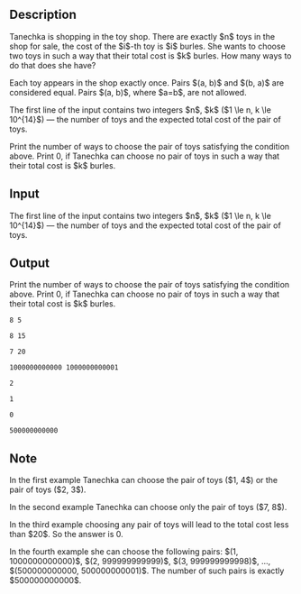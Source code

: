 ## Description

<div><p>Tanechka is shopping in the toy shop. There are exactly $n$ toys in the shop for sale, the cost of the $i$-th toy is $i$ burles. She wants to choose two toys in such a way that their total cost is $k$ burles. How many ways to do that does she have?</p><p>Each toy appears in the shop exactly once. Pairs $(a, b)$ and $(b, a)$ are considered equal. Pairs $(a, b)$, where $a=b$, are not allowed.</p></div><div class="input-specification"><p>The first line of the input contains two integers $n$, $k$ ($1 \le n, k \le 10^{14}$) — the number of toys and the expected total cost of the pair of toys.</p></div><div class="output-specification"><p>Print the number of ways to choose the pair of toys satisfying the condition above. Print <span class="tex-font-style-tt">0</span>, if Tanechka can choose no pair of toys in such a way that their total cost is $k$ burles.</p></div>

## Input

<p>The first line of the input contains two integers $n$, $k$ ($1 \le n, k \le 10^{14}$) — the number of toys and the expected total cost of the pair of toys.</p>

## Output

<p>Print the number of ways to choose the pair of toys satisfying the condition above. Print <span class="tex-font-style-tt">0</span>, if Tanechka can choose no pair of toys in such a way that their total cost is $k$ burles.</p>





```input1
8 5

```




```input2
8 15

```




```input3
7 20

```




```input4
1000000000000 1000000000001

```




```output1
2

```




```output2
1

```




```output3
0

```




```output4
500000000000

```



## Note

<p>In the first example Tanechka can choose the pair of toys ($1, 4$) or the pair of toys ($2, 3$).</p><p>In the second example Tanechka can choose only the pair of toys ($7, 8$).</p><p>In the third example choosing any pair of toys will lead to the total cost less than $20$. So the answer is <span class="tex-font-style-tt">0</span>.</p><p>In the fourth example she can choose the following pairs: $(1, 1000000000000)$, $(2, 999999999999)$, $(3, 999999999998)$, ..., $(500000000000, 500000000001)$. The number of such pairs is exactly $500000000000$.</p>

